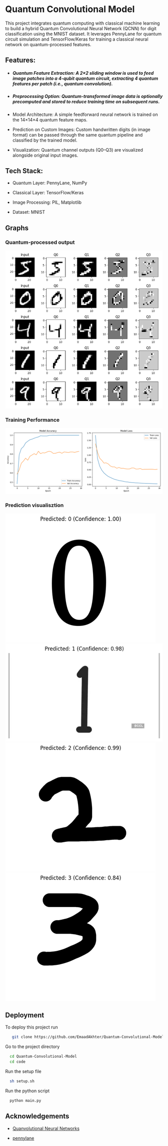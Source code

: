 
# Quantum Convolutional Model

This project integrates quantum computing with classical machine learning to build a hybrid Quantum Convolutional Neural Network (QCNN) for digit classification using the MNIST dataset. It leverages PennyLane for quantum circuit simulation and TensorFlow/Keras for training a classical neural network on quantum-processed features.




## Features:

- #####  Quantum Feature Extraction: A 2×2 sliding window is used to feed image patches into a 4-qubit quantum circuit, extracting 4 quantum features per patch (i.e., quantum convolution).

- ##### Preprocessing Option: Quantum-transformed image data is optionally precomputed and stored to reduce training time on subsequent runs.

- Model Architecture: A simple feedforward neural network is trained on the 14×14×4 quantum feature maps.

- Prediction on Custom Images: Custom handwritten digits (in image format) can be passed through the same quantum pipeline and classified by the trained model.

- Visualization: Quantum channel outputs (Q0–Q3) are visualized alongside original input images.


## Tech Stack:

- Quantum Layer: PennyLane, NumPy

- Classical Layer: TensorFlow/Keras

- Image Processing: PIL, Matplotlib

- Dataset: MNIST

## Graphs

### Quantum-processed output

  
  ![Image](https://github.com/EmaadAkhter/Quantum-Convolutional-Model/blob/main/Code/assets/viz.png)

### Training Performance

![Image](https://github.com/EmaadAkhter/Quantum-Convolutional-Model/blob/main/Code/assets/training_plot.png)

### Prediction visualisztion

![Image](https://github.com/EmaadAkhter/Quantum-Convolutional-Model/blob/main/Code/assets/0_pred.png)![Image](https://github.com/EmaadAkhter/Quantum-Convolutional-Model/blob/main/Code/assets/1_pred.png)
![Image](https://github.com/EmaadAkhter/Quantum-Convolutional-Model/blob/main/Code/assets/2_pred.png)![Image](https://github.com/EmaadAkhter/Quantum-Convolutional-Model/blob/main/Code/assets/3_pred.png)




## Deployment

To deploy this project run

```bash
   git clone https://github.com/EmaadAkhter/Quantum-Convolutional-Model.git  
```
Go to the project directory
```bash
  cd Quantum-Convolutional-Model
  cd code
```
Run the setup file
```bash
  sh setup.sh
```
Run the python script
```bash
  python main.py
```

## Acknowledgements

 - [Quanvolutional Neural Networks](https://pennylane.ai/qml/demos/tutorial_quanvolution)
 
 - [pennylane](https://pennylane.ai/)
 
